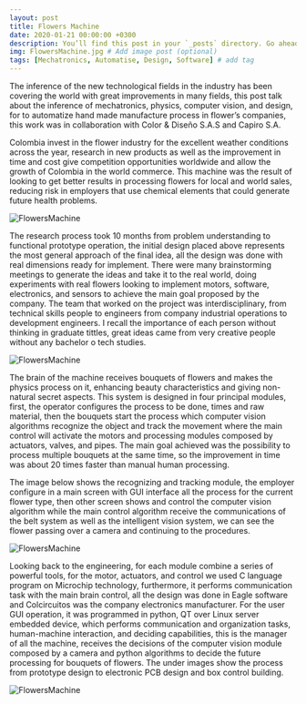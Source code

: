 ```yaml
---
layout: post
title: Flowers Machine
date: 2020-01-21 00:00:00 +0300
description: You’ll find this post in your `_posts` directory. Go ahead and edit it and re-build the site to see your changes. # Add post description (optional)
img: FlowersMachine.jpg # Add image post (optional)
tags: [Mechatronics, Automatise, Design, Software] # add tag
---
```


The inference of the new technological fields in the industry has been covering the world with great improvements in many fields, this post talk about the inference of mechatronics, physics, computer vision, and design, for to automatize hand made manufacture process in flower’s companies, this work was in collaboration with Color & Diseño S.A.S and Capiro S.A.

Colombia invest in the flower industry for the excellent weather conditions across the year, research in new products as well as the improvement in time and cost give competition opportunities worldwide and allow the growth of Colombia in the world commerce. This machine was the result of looking to get better results in processing flowers for local and world sales, reducing risk in employers that use chemical elements that could generate future health problems. 

![FlowersMachine]({{site.baseurl}}/assets/img/FlowersMachine/Definicion.2.jpg)

The research process took 10 months from problem understanding to functional prototype operation, the initial design placed above represents the most general approach of the final idea, all the design was done with real dimensions ready for implement. There were many brainstorming meetings to generate the ideas and take it to the real world, doing experiments with real flowers looking to implement motors, software, electronics, and sensors to achieve the main goal proposed by the company. The team that worked on the project was interdisciplinary, from technical skills people to engineers from company industrial operations to development engineers. I recall the importance of each person without thinking in graduate tittles, great ideas came from very creative people without any bachelor o tech studies.

![FlowersMachine]({{site.baseurl}}/assets/img/FlowersMachine/FlowersMachine.png)

The brain of the machine receives bouquets of flowers and makes the physics process on it,  enhancing beauty characteristics and giving non-natural secret aspects. This system is designed in four principal modules, first, the operator configures the process to be done, times and raw material, then the bouquets start the process which computer vision algorithms recognize the object and track the movement where the main control will activate the motors and processing modules composed by actuators, valves, and pipes. The main goal achieved was the possibility to process multiple bouquets at the same time, so the improvement in time was about 20 times faster than manual human processing.

The image below shows the recognizing and tracking module, the employer configure in a main screen with GUI interface all the process for the current flower type, then other screen shows and control the computer vision algorithm while the main control algorithm receive the communications of the belt system as well as the intelligent vision system, we can see the flower passing over a camera and continuing to the procedures.


![FlowersMachine]({{site.baseurl}}/assets/img/FlowersMachine/Tracking.jpg)


Looking back to the engineering, for each module combine a series of powerful tools, for the motor, actuators, and control we used C language program on Microchip technology, furthermore, it performs communication task with the main brain control, all the design was done in Eagle software and Colcircuitos was the company electronics manufacturer. For the user GUI operation, it was programmed in python, QT over Linux server embedded device, which performs communication and organization tasks, human-machine interaction, and deciding capabilities, this is the manager of all the machine, receives the decisions of the computer vision module composed by a camera and python algorithms to decide the future processing for bouquets of flowers. The under images show the process from prototype design to electronic PCB design and box control building.


![FlowersMachine]({{site.baseurl}}/assets/img/FlowersMachine/Electronics.jpg)


